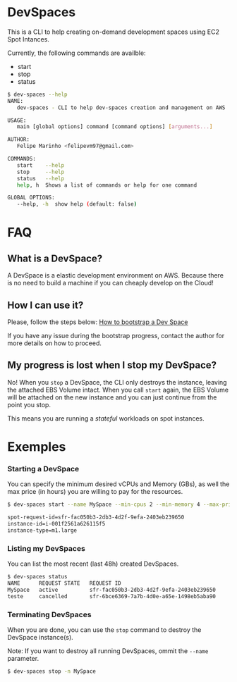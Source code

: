 # DevSpaces

This is a CLI to help creating on-demand development spaces using EC2 Spot Intances.

Currently, the following commands are availble:
* start
* stop
* status

```bash
$ dev-spaces --help
NAME:
   dev-spaces - CLI to help dev-spaces creation and management on AWS

USAGE:
   main [global options] command [command options] [arguments...]

AUTHOR:
   Felipe Marinho <felipevm97@gmail.com>

COMMANDS:
   start    --help
   stop     --help
   status   --help
   help, h  Shows a list of commands or help for one command

GLOBAL OPTIONS:
   --help, -h  show help (default: false)
```

# FAQ

## What is a DevSpace?
A DevSpace is a elastic development environment on AWS. Because there is no need to build a machine if you can cheaply develop on the Cloud!


## How I can use it?

Please, follow the steps below: [How to bootstrap a Dev Space](BOOTSTRAP.md)

If you have any issue during the bootstrap progress, contact the author for more details on how to proceed.

## My progress is lost when I stop my DevSpace?

No! When you `stop` a DevSpace, the CLI only destroys the instance, leaving the attached EBS Volume intact.
When you call `start` again, the EBS Volume will be attached on the new instance and you can just continue from the point you stop.

This means you are running a _stateful_ workloads on spot instances.

# Exemples
### Starting a DevSpace

You can specify the minimum desired vCPUs and Memory (GBs), as well the max price (in hours) you are willing to pay for the resources.

```bash
$ dev-spaces start --name MySpace --min-cpus 2 --min-memory 4 --max-price 0.05

spot-request-id=sfr-fac050b3-2db3-4d2f-9efa-2403eb239650
instance-id=i-001f2561a626115f5
instance-type=m1.large
```

### Listing my DevSpaces

You can list the most recent (last 48h) created DevSpaces.

```bash
$ dev-spaces status                                       
NAME      REQUEST STATE   REQUEST ID                                      CREATE TIME             STATUS    
MySpace   active          sfr-fac050b3-2db3-4d2f-9efa-2403eb239650        2022-02-13T14:37:30Z    fulfilled
teste     cancelled       sfr-6bce6369-7a7b-4d0e-a65e-1498eb5aba90        2022-02-13T13:48:13Z
```

### Terminating DevSpaces

When you are done, you can use the `stop` command to destroy the DevSpace instance(s).

Note: If you want to destroy all running DevSpaces, ommit the `--name` parameter.

```bash
$ dev-spaces stop -n MySpace
```
